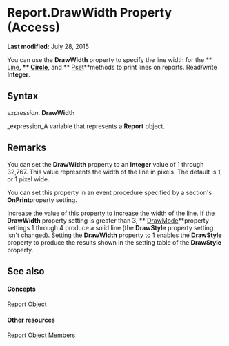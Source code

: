 
# Report.DrawWidth Property (Access)

 **Last modified:** July 28, 2015

You can use the  **DrawWidth** property to specify the line width for the ** [Line](9e640e37-c055-3dc3-b70e-0805cdc13561.md)**,  ** [Circle](4f5d24e2-75bf-3586-7e0d-0902adee61a6.md)**, and  ** [Pset](951a262b-b17b-9b95-b5f2-922d4aff9ce9.md)**methods to print lines on reports. Read/write  **Integer**.

## Syntax

 _expression_. **DrawWidth**

 _expression_A variable that represents a  **Report** object.


## Remarks

You can set the  **DrawWidth** property to an **Integer** value of 1 through 32,767. This value represents the width of the line in pixels. The default is 1, or 1 pixel wide.

You can set this property in an event procedure specified by a section's **OnPrint**property setting.

Increase the value of this property to increase the width of the line. If the  **DrawWidth** property setting is greater than 3, ** [DrawMode](773a3c7f-fb59-9614-3363-b417607fbe28.md)**property settings 1 through 4 produce a solid line (the  **DrawStyle** property setting isn't changed). Setting the **DrawWidth** property to 1 enables the **DrawStyle** property to produce the results shown in the setting table of the **DrawStyle** property.


## See also


#### Concepts


 [Report Object](6f77c1b4-a9ce-7caa-204c-fe0755c6f9df.md)
#### Other resources


 [Report Object Members](73370a33-1ca0-da4d-9e36-88011bc2b93e.md)
